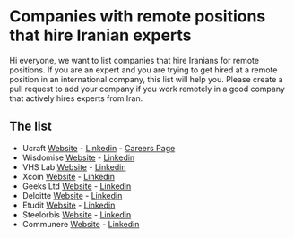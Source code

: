 # Companies with remote positions that hire Iranian experts

Hi everyone, we want to list companies that hire Iranians for remote positions. 
If you are an expert and you are trying to get hired at a remote position in an international company, this list will help you.
Please create a pull request to add your company if you work remotely in a good company that actively hires experts from Iran.


## The list
- Ucraft [Website](https://www.ucraft.com/) - [Linkedin](https://www.linkedin.com/company/ucraft/) - [Careers Page](https://jobs.ucraft.com/jobs/Careers)
- Wisdomise [Website](https://wisdomise.io/) - [Linkedin](https://www.linkedin.com/company/wisdomise/)
- VHS Lab [Website](https://www.vhslab.com/) - [Linkedin](https://www.linkedin.com/company/virtually-human/)
- Xcoin [Website](https://xcoins.com/en/) - [Linkedin](https://www.linkedin.com/company/realxcoins/)
- Geeks Ltd [Website](https://www.geeks.ltd.uk/) - [Linkedin](https://uk.linkedin.com/company/geeks-ltd)
- Deloitte [Website](https://www2.deloitte.com/nl/nl.html) - [Linkedin](https://www.linkedin.com/company/deloitte/)
- Etudit [Website](https://etudit.com/) - [Linkedin](https://www.linkedin.com/company/etudit/)
- Steelorbis [Website](https://www.steelorbis.com/) - [Linkedin](https://www.linkedin.com/company/steelorbis/)
- Communere [Website](https://communere.com/) - [Linkedin](https://www.linkedin.com/company/communere/)
